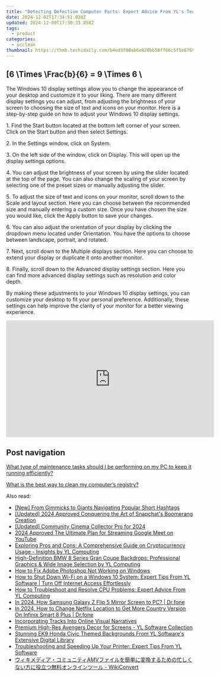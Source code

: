 ```yaml
---
title: "Detecting Defective Computer Parts: Expert Advice From YL's Tech Team"
date: 2024-12-02T17:34:51.038Z
updated: 2024-12-09T17:30:33.058Z
tags:
  - product
categories:
  - pcclean
thumbnail: https://thmb.techidaily.com/b4ed3f08ab6e820bb58ff66c5f5e67696c65d753e22482d093bffe3ae2ca67e1.png
---
```


## \[6 \Times \Frac{b}{6} = 9 \Times 6 \

The Windows 10 display settings allow you to change the appearance of your desktop and customize it to your liking. There are many different display settings you can adjust, from adjusting the brightness of your screen to choosing the size of text and icons on your monitor. Here is a step-by-step guide on how to adjust your Windows 10 display settings. 

1\. Find the Start button located at the bottom left corner of your screen. Click on the Start button and then select Settings.

2\. In the Settings window, click on System.

3\. On the left side of the window, click on Display. This will open up the display settings options. 

4\. You can adjust the brightness of your screen by using the slider located at the top of the page. You can also change the scaling of your screen by selecting one of the preset sizes or manually adjusting the slider.

5\. To adjust the size of text and icons on your monitor, scroll down to the Scale and layout section. Here you can choose between the recommended size and manually entering a custom size. Once you have chosen the size you would like, click the Apply button to save your changes.

6\. You can also adjust the orientation of your display by clicking the dropdown menu located under Orientation. You have the options to choose between landscape, portrait, and rotated.

7\. Next, scroll down to the Multiple displays section. Here you can choose to extend your display or duplicate it onto another monitor.

8\. Finally, scroll down to the Advanced display settings section. Here you can find more advanced display settings such as resolution and color depth. 

By making these adjustments to your Windows 10 display settings, you can customize your desktop to fit your personal preference. Additionally, these settings can help improve the clarity of your monitor for a better viewing experience.

<!-- affiliate ads begin -->
<iframe width="560" height="315" src="https://www.youtube.com/embed/RAnyQ0uj9Yg?si=Es4_ulcdM_-LuDcq" title="YouTube video player" frameborder="0" allow="accelerometer; autoplay; clipboard-write; encrypted-media; gyroscope; picture-in-picture; web-share" referrerpolicy="strict-origin-when-cross-origin" allowfullscreen></iframe>
<!-- affiliate ads end -->

## Post navigation

[What type of maintenance tasks should I be performing on my PC to keep it running efficiently?](https://tools.techidaily.com/pcclean/products/)

[What is the best way to clean my computer’s registry?](https://tools.techidaily.com/pcclean/products/)

<ins class="adsbygoogle"
     style="display:block"
     data-ad-format="autorelaxed"
     data-ad-client="ca-pub-7571918770474297"
     data-ad-slot="1223367746"></ins>

<ins class="adsbygoogle"
     style="display:block"
     data-ad-client="ca-pub-7571918770474297"
     data-ad-slot="8358498916"
     data-ad-format="auto"
     data-full-width-responsive="true"></ins>

<span class="atpl-alsoreadstyle">Also read:</span>
<div><ul>
<li><a href="https://youtube-stream.techidaily.com/new-from-gimmicks-to-giants-navigating-popular-short-hashtags/"><u>[New] From Gimmicks to Giants Navigating Popular Short Hashtags</u></a></li>
<li><a href="https://snapchat-videos.techidaily.com/updated-2024-approved-conquering-the-art-of-snapchats-boomerang-creation/"><u>[Updated] 2024 Approved Conquering the Art of Snapchat's Boomerang Creation</u></a></li>
<li><a href="https://facebook-video-recording.techidaily.com/updated-community-cinema-collector-pro-for-2024/"><u>[Updated] Community Cinema Collector Pro for 2024</u></a></li>
<li><a href="https://youtube-zero.techidaily.com/approved-the-ultimate-plan-for-streaming-google-meet-on-youtube/"><u>2024 Approved The Ultimate Plan for Streaming Google Meet on YouTube</u></a></li>
<li><a href="https://discover-best.techidaily.com/exploring-pros-and-cons-a-comprehensive-guide-on-cryptocurrency-usage-insights-by-yl-computing/"><u>Exploring Pros and Cons: A Comprehensive Guide on Cryptocurrency Usage - Insights by YL Computing</u></a></li>
<li><a href="https://discover-best.techidaily.com/high-definition-bmw-8-series-gran-coupe-backdrops-professional-graphics-and-wide-image-selection-by-yl-computing/"><u>High-Definition BMW 8 Series Gran Coupe Backdrops: Professional Graphics & Wide Image Selection by YL Computing</u></a></li>
<li><a href="https://win11-tips.techidaily.com/how-to-fix-adobe-photoshop-not-working-on-windows/"><u>How to Fix Adobe Photoshop Not Working on Windows</u></a></li>
<li><a href="https://discover-best.techidaily.com/how-to-shut-down-wi-fi-on-a-windows-10-system-expert-tips-from-yl-software-turn-off-internet-access-effortlessly/"><u>How to Shut Down Wi-Fi on a Windows 10 System: Expert Tips From YL Software | Turn Off Internet Access Effortlessly</u></a></li>
<li><a href="https://discover-best.techidaily.com/how-to-troubleshoot-and-resolve-cpu-problems-expert-advice-from-yl-computing/"><u>How to Troubleshoot and Resolve CPU Problems: Expert Advice From YL Computing</u></a></li>
<li><a href="https://screen-mirror.techidaily.com/in-2024-how-samsung-galaxy-z-flip-5-mirror-screen-to-pc-drfone-by-drfone-android/"><u>In 2024, How Samsung Galaxy Z Flip 5 Mirror Screen to PC? | Dr.fone</u></a></li>
<li><a href="https://review-topics.techidaily.com/in-2024-how-to-change-netflix-location-to-get-more-country-version-on-infinix-smart-8-plus-drfone-by-drfone-virtual-android/"><u>In 2024, How to Change Netflix Location to Get More Country Version On Infinix Smart 8 Plus | Dr.fone</u></a></li>
<li><a href="https://facebook-clips.techidaily.com/incorporating-tracks-into-online-visual-narratives/"><u>Incorporating Tracks Into Online Visual Narratives</u></a></li>
<li><a href="https://discover-best.techidaily.com/premium-high-res-avengers-decor-for-screens-yl-software-collection/"><u>Premium High-Res Avengers Decor for Screens - YL Software Collection</u></a></li>
<li><a href="https://discover-best.techidaily.com/stunning-ek9-honda-civic-themed-backgrounds-from-yl-softwares-extensive-digital-library/"><u>Stunning EK9 Honda Civic Themed Backgrounds From YL Software's Extensive Digital Library</u></a></li>
<li><a href="https://discover-best.techidaily.com/troubleshooting-and-speeding-up-your-printer-expert-tips-from-yl-software/"><u>Troubleshooting and Speeding Up Your Printer: Expert Tips From YL Software</u></a></li>
<li><a href="https://win-amazing.techidaily.com/amv-wikiconvert/"><u>ウィキメディア・コミュニティAMVファイルを簡単に変換するための忙しくない方に役立つ無料オンラインツール - WikiConvert</u></a></li>
</ul></div>


